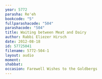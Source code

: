 ```yaml
---
year: 5772
parasha: Re'eh
bookcode: "5"
fullparashacode: "504"
parashacode: "504"
title: Waiting between Meat and Dairy
author: Rabbi Eliezer Hirsch
date: 2012-08-18
id: 57725041
filename: 5772-504-1
layout: audio
moment: 
shabbat: 
occasion: Farewell Wishes to the Goldbergs
---
```


